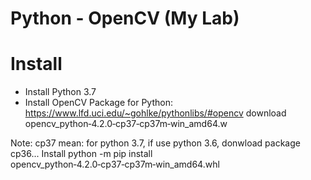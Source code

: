 # Python - OpenCV (My Lab)

# Install

  - Install Python 3.7
  - Install OpenCV Package for Python: https://www.lfd.uci.edu/~gohlke/pythonlibs/#opencv
    download opencv_python‑4.2.0‑cp37‑cp37m‑win_amd64.w

Note: cp37 mean: for python 3.7, if use python 3.6, donwload package cp36...
Install python -m pip install opencv_python‑4.2.0‑cp37‑cp37m‑win_amd64.whl

